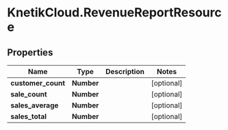 # KnetikCloud.RevenueReportResource

## Properties
Name | Type | Description | Notes
------------ | ------------- | ------------- | -------------
**customer_count** | **Number** |  | [optional] 
**sale_count** | **Number** |  | [optional] 
**sales_average** | **Number** |  | [optional] 
**sales_total** | **Number** |  | [optional] 


